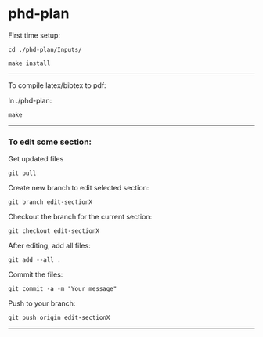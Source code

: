 # phd-plan

First time setup:

`cd ./phd-plan/Inputs/`

`make install`

---

To compile latex/bibtex to pdf:

In ./phd-plan:

`make`

---

### To edit some section:

Get updated files

`git pull`

Create new branch to edit selected section:

`git branch edit-sectionX`

Checkout the branch for the current section:

`git checkout edit-sectionX`

After editing, add all files:

`git add --all .`

Commit the files:

`git commit -a -m "Your message"`

Push to your branch:

`git push origin edit-sectionX`

---

